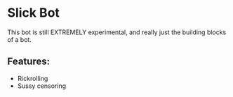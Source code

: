 # Slick Bot

This bot is still EXTREMELY experimental, and really just the building blocks of a bot.

## Features:
* Rickrolling
* Sussy censoring
